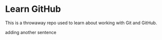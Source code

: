 # Learn GitHub

This is a throwaway repo used to learn about working with Git and GitHub.

adding another sentence
